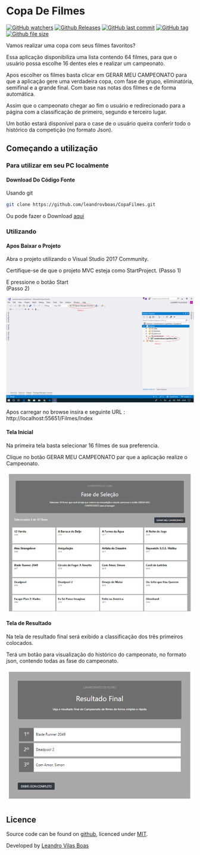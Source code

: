 # Copa De Filmes

[![GitHub watchers](https://img.shields.io/github/watchers/badges/shields.svg?style=social&label=Watch)]()
[![Github Releases](https://img.shields.io/github/downloads/atom/atom/latest/total.svg)]()
[![GitHub last commit](https://img.shields.io/github/last-commit/google/skia.svg)]()
[![GitHub tag](https://img.shields.io/github/tag/expressjs/express.svg)]()
[![Github file size](https://img.shields.io/github/size/webcaetano/craft/build/phaser-craft.min.js.svg)]()

Vamos realizar uma copa com seus filmes favoritos?
<p>Essa aplicação disponibiliza uma lista contendo 64 filmes, para que o usuário possa escolhe 16 dentes eles e realizar um campeonato.
<p>Apos escolher os filmes basta clicar em GERAR MEU CAMPEONATO para que a aplicação gere uma verdadeira copa, com fase de grupo, eliminatória, semifinal e a grande final. Com base nas notas dos filmes e de forma automática.
<p>Assim que o campeonato chegar ao fim o usuário e redirecionado para a página com a classificação de primeiro, segundo e terceiro lugar.
<p>Um botão estará disponível para o case de o usuário queira conferir todo o histórico da competição (no formato Json).


## Começando a utilização

### Para utilizar em seu PC localmente

#### Download Do Código Fonte

Usando git

```bash
git clone https://github.com/leandrovboas/CopaFilmes.git
```

Ou pode fazer o Download [aqui](https://github.com/leandrovboas/CopaFilmes/archive/master.zip)


### Utilizando

#### Apos Baixar o Projeto
<p>Abra o projeto utilizando o Visual Studio 2017 Community.
<p>Certifique-se de que o projeto MVC esteja como StartProject. (Passo 1)
<p>E pressione o botão Start <br> (Passo 2)
  
  ![alt text](/images/VisualStudio.png)
  
<p> Apos carregar no browse insira e seguinte URL : http://localhost:55651/Filmes/Index

#### Tela Inicial
<p>Na primeira tela basta selecionar 16 filmes de sua preferencia.
<p>Clique no botão GERAR MEU CAMPEONATO par que a aplicação realize o Campeonato.<br>
  
  ![alt text](/images/FaseSelecao.png)
  
#### Tela de Resultado
<p>Na tela de resultado final será exibido a classificação dos três primeiros colocados.
<p>Terá um botão para visualização do histórico do campeonato, no formato json, contendo todas as fase do campeonato.<br>
  
  ![alt text](images/ResultadoFinal.png)

## Licence

Source code can be found on [github](https://github.com/georgeOsdDev/markdown-edit), licenced under [MIT](http://opensource.org/licenses/mit-license.php).

Developed by [Leandro Vilas Boas](https://br.linkedin.com/in/leandro-vilas-boas-55403b2b)
